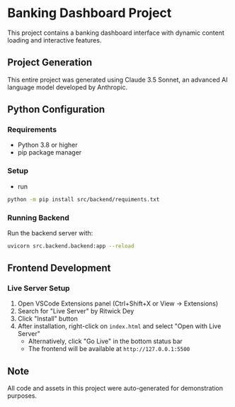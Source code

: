 # Banking Dashboard Project

This project contains a banking dashboard interface with dynamic content loading and interactive features.

## Project Generation

This entire project was generated using Claude 3.5 Sonnet, an advanced AI language model developed by Anthropic.

## Python Configuration

### Requirements
- Python 3.8 or higher
- pip package manager

### Setup
- run 
```bash
python -m pip install src/backend/requiments.txt
```

### Running Backend
Run the backend server with:
```bash
uvicorn src.backend.backend:app --reload
```

## Frontend Development

### Live Server Setup
1. Open VSCode Extensions panel (Ctrl+Shift+X or View -> Extensions)
2. Search for "Live Server" by Ritwick Dey
3. Click "Install" button
4. After installation, right-click on `index.html` and select "Open with Live Server"
   - Alternatively, click "Go Live" in the bottom status bar
   - The frontend will be available at `http://127.0.0.1:5500`

## Note

All code and assets in this project were auto-generated for demonstration purposes.
